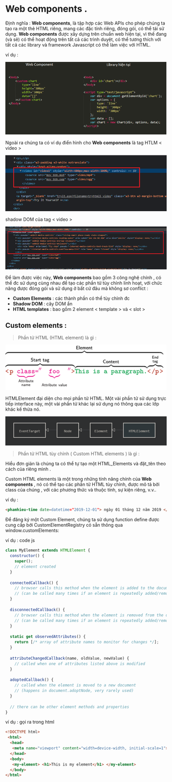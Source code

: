 # Web components .

Định nghĩa : **Web components**, là tập hợp các Web APIs cho phép chúng ta tạo ra một thẻ HTML riêng, mang các đặc tính riêng, đóng gói, có thể tái sử dụng. **Web components** được xây dựng trên chuẩn web hiện tại, vì thế đang (và sẽ) có thể hoạt động trên tất cả các trình duyệt, có thể tương thích với tất cả các library và framework Javascript có thể làm việc với HTML.

ví dụ :

![webComponent](https://github.com/mana147/JavaScript/blob/main/web_components/img/webComponent.png?raw=true)

Ngoài ra chúng ta có ví dụ điển hình cho **Web components** là tag HTLM < video >

![tagVideoHtml](https://github.com/mana147/JavaScript/blob/main/web_components/img/tagVideoHtml.png?raw=true)

shadow DOM của tag < video >

![tagVideoHtmlDOM](https://github.com/mana147/JavaScript/blob/main/web_components/img/tagVideoHtmlDOM.png?raw=true)


Để làm được việc này, **Web components** bao gồm 3 công nghệ chính , có thể đc sử dụng cùng nhau để tạo các phần tử tùy chỉnh linh hoạt, với chức năng được đóng gói và sử dụng ở bất cứ đâu mà không sơ conflict :

- **Custom Elements** : các thành phần có thể tùy chỉnh đc
- **Shadow DOM** : cây DOM ẩn 
- **HTML templates** : bao gồm 2 element < template > và < slot >

## Custom elements :

> Phần tử HTML (HTML element) là gì :

![HTMLelements](https://github.com/mana147/JavaScript/blob/main/web_components/img/HTMLelements.png?raw=true)

HTMLElement đại diện cho mọi phần tử HTML. Một vài phần tử sử dụng trực tiếp interface này, một vài phần tử khác lại sử dụng nó thông qua các lớp khác kế thừa nó.

![HTMLElement_inherits](https://github.com/mana147/JavaScript/blob/main/web_components/img/HTMLElement_inherits.png?raw=true)

> Phần tử HTML tùy chỉnh ( Custom HTML elements ) là gì :

Hiểu đơn giản là chúng ta có thể tự tạo một HTML_Elements và đặt_tên theo cách của riêng mình .

Custom HTML elements là một trong những tính năng chính của **Web components** , nó có thể tạo các phần tử HTML tùy chỉnh, được mô tả bởi class của chúng , với các phương thức và thuộc tính, sự kiện riêng, v.v..

ví dụ :
```html
<phamhieu-time date=datetime="2019-12-01"> ngày 01 tháng 12 năm 2019 </phamhieu-time>
```

Để đăng ký một Custom Element, chúng ta sử dụng function define được cung cấp bởi CustomElementRegistry có sẵn thông qua window.customElements:

ví dụ : code js
```js
class MyElement extends HTMLElement {
  constructor() {
    super();
    // element created
  }

  connectedCallback() {
    // browser calls this method when the element is added to the document
    // (can be called many times if an element is repeatedly added/removed)
  }

  disconnectedCallback() {
    // browser calls this method when the element is removed from the document
    // (can be called many times if an element is repeatedly added/removed)
  }

  static get observedAttributes() {
    return [/* array of attribute names to monitor for changes */];
  }

  attributeChangedCallback(name, oldValue, newValue) {
    // called when one of attributes listed above is modified
  }

  adoptedCallback() {
    // called when the element is moved to a new document
    // (happens in document.adoptNode, very rarely used)
  }

  // there can be other element methods and properties
}
```
ví dụ : gọi ra trong html
```html
<!DOCTYPE html>
 <html>
  <head>
   <meta name="viewport" content="width=device-width, initial-scale=1">
  </head>
  <body>
   <my-element> <h1>This is my element</h1> </my-element>
  </body>
</html>
```

